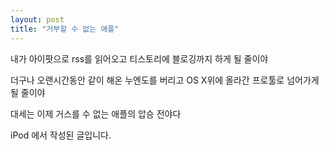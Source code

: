 ```yaml
---
layout: post
title: "거부할 수 없는 애플"
---
```


내가 아이팟으로 rss를 읽어오고 티스토리에 블로깅까지 하게 될 줄이야

더구나 오랜시간동안 같이 해온 누엔도를 버리고 OS X위에 올라간 프로툴로 넘어가게 될 줄이야

대세는 이제 거스를 수 없는 애플의 압승 전야다

iPod 에서 작성된 글입니다.

